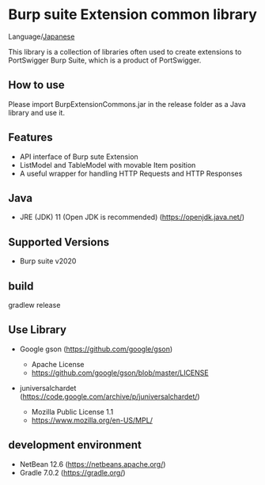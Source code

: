 Burp suite Extension common library
=============

Language/[Japanese](Readme-ja.md)

This library is a collection of libraries often used to create extensions to PortSwigger Burp Suite, which is a product of PortSwigger.

## How to use

Please import BurpExtensionCommons.jar in the release folder as a Java library and use it.

## Features

* API interface of Burp sute Extension
* ListModel and TableModel with movable Item position
* A useful wrapper for handling HTTP Requests and HTTP Responses

## Java
* JRE (JDK) 11 (Open JDK is recommended) (https://openjdk.java.net/)

## Supported Versions
* Burp suite v2020

## build
 gradlew release

## Use Library

* Google gson (https://github.com/google/gson)
  * Apache License
  * https://github.com/google/gson/blob/master/LICENSE

* juniversalchardet (https://code.google.com/archive/p/juniversalchardet/)
  *  Mozilla Public License 1.1
  * https://www.mozilla.org/en-US/MPL/

## development environment

* NetBean 12.6 (https://netbeans.apache.org/)
* Gradle 7.0.2 (https://gradle.org/)

